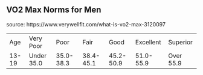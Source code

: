 ## VO2 Max Norms for Men
<table>
  <tr>
    <td>Age</td>
    <td>Very Poor</td> 
    <td>Poor</td>
    <td>Fair</td>
    <td>Good</td>
    <td>Excellent</td>
    <td>Superior</td>
  <tr>
    <td>13-19</td>
    <td>Under 35.0</td> 
    <td>35.0-38.3</td>
    <td>38.4-45.1</td>
    <td>45.2-50.9</td>
    <td>51.0-55.9</td>
    <td>Over 55.9</td>
 source: https://www.verywellfit.com/what-is-vo2-max-3120097
